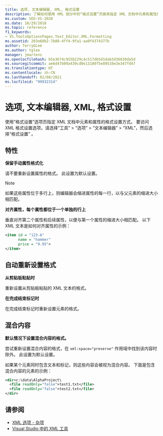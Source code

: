 ```yaml
---
title: 选项, 文本编辑器, XML, 格式设置
description: 了解如何使用 XML 部分中的“格式设置”页面来指定 XML 文档中元素和属性的格式设置方式。
ms.custom: SEO-VS-2020
ms.date: 10/29/2018
ms.topic: reference
f1_keywords:
- VS.ToolsOptionsPages.Text_Editor.XML.Formatting
ms.assetid: 203e60b2-7b80-4ff4-9fa1-aa9f4374377b
author: TerryGLee
ms.author: tglee
manager: jmartens
ms.openlocfilehash: b5e3674c955b229c4c517db5d1dab3d36830da5d
ms.sourcegitcommit: ae6d47b09a439cd0e13180f5e89510e3e347fd47
ms.translationtype: HT
ms.contentlocale: zh-CN
ms.lasthandoff: 02/08/2021
ms.locfileid: "99932314"
---
```

# <a name="options-text-editor-xml-formatting"></a>选项, 文本编辑器, XML, 格式设置

使用“格式设置”选项页指定 XML 文档中元素和属性的格式设置方式。 要访问 XML 格式设置选项，请选择“工具” > “选项” > “文本编辑器” > “XML”，然后选择“格式设置”    。

## <a name="attributes"></a>特性

**保留手动属性格式化**

请不要重新设置属性的格式。 此设置为默认设置。

> [!NOTE]
> 如果这些属性位于多行上，则编辑器会缩进属性的每一行，以与父元素的缩进大小相匹配。

**对齐属性，每个属性都位于一个单独的行上**

垂直对齐第二个属性和后续属性，以便与第一个属性的缩进大小相匹配。 以下 XML 文本是如何对齐属性的示例：

```xml
<item id = "123-A"
      name = "hammer"
      price = "9.95">
</item>
```

## <a name="auto-reformat"></a>自动重新设置格式

**从剪贴板粘贴时**

重新设置从剪贴板粘贴的 XML 文本的格式。

**在完成结束标记时**

在完成结束标记时重新设置元素的格式。

## <a name="mixed-content"></a>混合内容

**默认情况下设置混合内容的格式。**

尝试重新设置混合内容的格式，在 `xml:space="preserve"` 作用域中找到该内容时除外。 此设置为默认设置。

如果某个元素同时包含文本和标记，则这些内容会被视为混合内容。 下面是包含混合内容的元素的示例：

```xml
<dir>c:\data\AlphaProject\
  <file readOnly="false">test1.txt</file>
  <file readOnly="false">test2.txt</file>
</dir>
```

## <a name="see-also"></a>请参阅

- [XML 选项 - 杂项](options-text-editor-xml-miscellaneous.md)
- [Visual Studio 中的 XML 工具](../../xml-tools/xml-tools-in-visual-studio.md)
